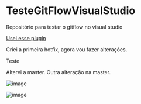 # TesteGitFlowVisualStudio
Repositório para testar o gitflow no visual studio

[Usei esse plugin](https://marketplace.visualstudio.com/items?itemName=vs-publisher-57624.GitFlowforVisualStudio2022)


Criei a primeira hotfix, agora vou fazer alterações.

Teste

Alterei a master.
Outra alteração na master.


![image](https://github.com/andreza-fernandes/TesteGitFlowVisualStudio/assets/22781044/bbb39a6e-5506-4425-a8c0-94e429b3b8ac)


![image](https://github.com/andreza-fernandes/TesteGitFlowVisualStudio/assets/22781044/6e453ab2-63fd-4210-9edf-06c7847e374c)
